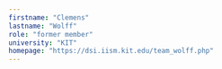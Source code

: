 ```yaml
---
firstname: "Clemens"
lastname: "Wolff"
role: "former member"
university: "KIT"
homepage: "https://dsi.iism.kit.edu/team_wolff.php"
---
```

